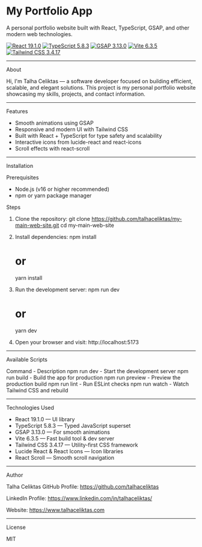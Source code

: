 # My Portfolio App

A personal portfolio website built with React, TypeScript, GSAP, and other modern web technologies.

[![React 19.1.0](https://img.shields.io/badge/React-19.1.0-blue?logo=react&logoColor=white)](https://reactjs.org/)  [![TypeScript 5.8.3](https://img.shields.io/badge/TypeScript-5.8.3-blue?logo=typescript&logoColor=white)](https://www.typescriptlang.org/)  [![GSAP 3.13.0](https://img.shields.io/badge/GSAP-3.13.0-green?logo=greensock&logoColor=white)](https://greensock.com/gsap/)  [![Vite 6.3.5](https://img.shields.io/badge/Vite-6.3.5-purple?logo=vite&logoColor=white)](https://vitejs.dev/)  [![Tailwind CSS 3.4.17](https://img.shields.io/badge/Tailwind_CSS-3.4.17-blue?logo=tailwind-css&logoColor=white)](https://tailwindcss.com/)


---

About

Hi, I'm Talha Celiktas — a software developer focused on building efficient, scalable, and elegant solutions.
This project is my personal portfolio website showcasing my skills, projects, and contact information.

---

Features

- Smooth animations using GSAP
- Responsive and modern UI with Tailwind CSS
- Built with React + TypeScript for type safety and scalability
- Interactive icons from lucide-react and react-icons
- Scroll effects with react-scroll

---

Installation

Prerequisites

- Node.js (v16 or higher recommended)
- npm or yarn package manager

Steps

1. Clone the repository:
   git clone https://github.com/talhaceliktas/my-main-web-site.git
   cd my-main-web-site

2. Install dependencies:
   npm install
   # or
   yarn install

3. Run the development server:
   npm run dev
   # or
   yarn dev

4. Open your browser and visit:
   http://localhost:5173

---

Available Scripts

Command           - Description
npm run dev       - Start the development server
npm run build     - Build the app for production
npm run preview   - Preview the production build
npm run lint      - Run ESLint checks
npm run watch     - Watch Tailwind CSS and rebuild

---

Technologies Used

- React 19.1.0 — UI library
- TypeScript 5.8.3 — Typed JavaScript superset
- GSAP 3.13.0 — For smooth animations
- Vite 6.3.5 — Fast build tool & dev server
- Tailwind CSS 3.4.17 — Utility-first CSS framework
- Lucide React & React Icons — Icon libraries
- React Scroll — Smooth scroll navigation

---

Author

Talha Celiktas
GitHub Profile: https://github.com/talhaceliktas

LinkedIn Profile: https://www.linkedin.com/in/talhaceliktas/

Website: https://www.talhaceliktas.com

---

License

MIT


